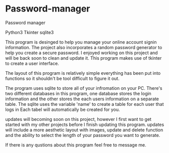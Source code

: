 # Password-manager
Password manager

Python3
Tkinter
sqlite3

This program is desinged  to help you manage your online account signin information.
The project also incorporates a random password generator to help you create a secure password.
I enjoyed working on this project and will be back soon to clean and update it.
This program makes use of tkinter to create a user interface.

The layout of this program is relatively simple everything has been put into functions so it shouldn't be tool difficult to figure it out.


The program uses sqlite to store all of your infromation on your PC.
There's two different databases in this program, one database stores the login information and the other stores the each users information on a separate table.
The sqlite uses the variable 'name' to create a table for each user that logs in
Each tabel will automatically be created for you.

updates will becoming soon on this project, however I first want to get started with my other projects before I finish updating this program.
updates will include a more aesthetic layout with images, update and delete function and the ability to select the length of your password you want to generate.

If there is any qustions about this program feel free to message me.



